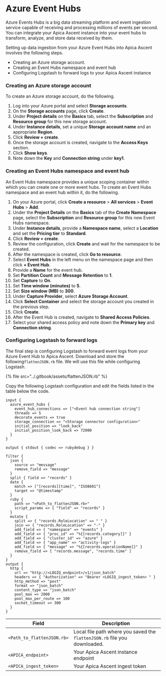 # Azure Event Hubs

Azure Events Hubs is a big data streaming platform and event ingestion service capable of receiving and processing millions of events per second. You can integrate your Apica Ascent instance into your event hubs to transform, analyze, and store data received by them.&#x20;

Setting up data ingestion from your Azure Event Hubs into Apica Ascent involves the following steps.&#x20;

* Creating an Azure storage account.&#x20;
* Creating an Event Hubs namespace and event hub
* Configuring Logstash to forward logs to your Apica Ascent instance

### Creating an Azure storage account

To create an Azure storage account, do the following.&#x20;

1. Log into your Azure portal and select **Storage accounts**.
2. On the **Storage accounts** page, click **Create**.&#x20;
3. Under **Project details** on the **Basics** tab, select the **Subscription** and **Resource group** for this new storage account. &#x20;
4. Under **Instance details**, set a unique **Storage account name** and an appropriate **Region**.&#x20;
5. Click **Review + create**.&#x20;
6. Once the storage account is created, navigate to the **Access Keys** section.&#x20;
7. Click **Show keys**.
8. Note down the **Key** and **Connection string** under **key1**.

### Creating an Event Hubs namespace and event hub

An Event Hubs namespace provides a unique scoping container within which you can create one or more event hubs. To create an Event Hubs namespace and an event hub within it, do the following.&#x20;

1. On your Azure portal, click **Create a resource** > **All services** > **Event Hubs** > **Add**.
2. Under the **Project Details** on the **Basics** tab of the **Create Namespace** page, select the **Subscription** and **Resource group** for this new Event Hubs namespace.&#x20;
3. Under **Instance details**, provide a **Namespace name**, select a **Location** and set the **Pricing tier** to **Standard**.&#x20;
4. Click **Review + create**.&#x20;
5. Review the configuration, click **Create** and wait for the namespace to be created.&#x20;
6. After the namespace is created, click **Go to resource**.
7. Select **Event Hubs** in the left menu on the namespace page and then click **+ Event Hub**.
8. Provide a **Name** for the event hub.&#x20;
9. Set **Partition Count** and **Message Retention** to **1**.&#x20;
10. Set **Capture** to **On**.&#x20;
11. Set **Time window (minutes)** to **5**.&#x20;
12. Set **Size window (MB)** to **300**.&#x20;
13. Under **Capture Provider**, select **Azure Storage Account**.&#x20;
14. Click **Select Container** and select the storage account you created in the previous step.
15. Click **Create**. &#x20;
16. After the Event Hub is created, navigate to **Shared Access Policies**.&#x20;
17. Select your shared access policy and note down the **Primary key** and **Connection string**.&#x20;

### Configuring Logstash to forward logs&#x20;

The final step is configuring Logstash to forward event logs from your Azure Event Hub to Apica Ascent. Download and store the following`flattenJSON.rb` file. We will use this file while configuring Logstash.&#x20;

{% file src="../.gitbook/assets/flattenJSON.rb" %}

Copy the following Logstash configuration and edit the fields listed in the table below the code.&#x20;

```
input {
  azure_event_hubs {
    event_hub_connections => ["<Event hub connection string"]
    threads => 5
    decorate_events => true
    storage_connection => "<Storage connector configuration>"
    initial_position => "look_back"
    initial_position_look_back => 72000
  }
}

output { stdout { codec => rubydebug } }
 
filter {
  json {
    source => "message"
    remove_field => "message"
  }
  split { field => "records" }
  date {
    match => ["[records][time]", "ISO8601"]
    target => "@timestamp"
  }
  ruby {
    path => "<Path_to_flattenJSON.rb>"
    script_params => { "field" => "records" }
  }
  mutate {
    split => { "records.RoleLocation" => " " }
    join => { "records.RoleLocation" => "-" }
    add_field => { "namespace" => "events" }
    add_field => { "proc_id" => "%{[records.category]}" }
    add_field => { "cluster_id" => "azure" }
    add_field => { "app_name" => "activity-logs" }
    add_field => { "message" => "%{[records.operationName]}" }
    remove_field => [ "records.message", "records.time" ]
  }
}
output {
  http {
    url => "http://<LOGIQ_endpoint>/v1/json_batch"
    headers => { "Authorization" => "Bearer <LOGIQ_ingest_token> " }
    http_method => "post"
    format => "json_batch"
    content_type => "json_batch"
    pool_max => 2000
    pool_max_per_route => 100
    socket_timeout => 300
  }
}
```

| Field                      | Description                                                                |
|----------------------------| -------------------------------------------------------------------------- |
| `<Path_to_flattenJSON.rb>` | Local file path where you saved the `flattenJSON.rb` file you downloaded.  |
| `<APICA_endpoint>`         | Your Apica Ascent instance endpoint                                        |
| `<APICA_ingest_token>`     | Your Apica Ascent ingest token                                             |
